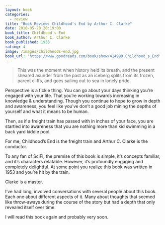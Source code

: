 ```yaml
---
layout: book
categories:
  - review
title: "Book Review: Childhood's End by Arthur C. Clarke"
date: 2018-05-28 20:19:00
book_title: Childhood's End
book_author: Arthur C. Clarke
book_published: 1953
rating: 4
image: /images/childhoods-end.jpg
book_url: 'https://www.goodreads.com/book/show/414999.Childhood_s_End'
---
```

> This was the moment when history held its breath, and the present sheared asunder from the past as an iceberg splits from its frozen, parent cliffs, and goes sailing out to sea in lonely pride.

Perspective is a fickle thing. You can go about your days thinking you’re engaged with your life. That you’re working towards increasing in knowledge & understanding. Though you continue to hope to grow in depth and awareness, you feel like you’ve don’t a good job mining the depths of yourself and what it means to be human.

Then, as if a freight train has passed with in inches of your face, you are startled into awareness that you are nothing more than kid swimming in a back yard kiddie pool.

For me, Childhood’s End is the freight train and Arthur C. Clarke is the conductor.

To any fan of SciFi, the premise of this book is simple, it’s concepts familiar, and it’s characters relatable. However, it’s profoundly engaging and completely delightful. At some point you realize this book was written in 1953 and you’re hit by the train.

Clarke is a master.

I’ve had long, involved conversations with several people about this book. Each one about different aspects of it. Many about thoughts that seemed like throw-aways during the course of the story but had a depth that only revealed itself over time.

I will read this book again and probably very soon.

